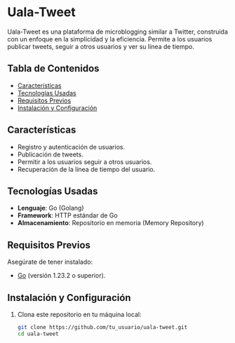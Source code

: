 # Uala-Tweet

Uala-Tweet es una plataforma de microblogging similar a Twitter, construida con un enfoque en la simplicidad y la eficiencia. Permite a los usuarios publicar tweets, seguir a otros usuarios y ver su línea de tiempo.

## Tabla de Contenidos

- [Características](#características)
- [Tecnologías Usadas](#tecnologías-usadas)
- [Requisitos Previos](#requisitos-previos)
- [Instalación y Configuración](#instalación-y-configuración)

## Características

- Registro y autenticación de usuarios.
- Publicación de tweets.
- Permitir a los usuarios seguir a otros usuarios.
- Recuperación de la línea de tiempo del usuario.

## Tecnologías Usadas

- **Lenguaje**: Go (Golang)
- **Framework**: HTTP estándar de Go
- **Almacenamiento**: Repositorio en memoria (Memory Repository)

## Requisitos Previos

Asegúrate de tener instalado:

- [Go](https://golang.org/dl/) (versión 1.23.2 o superior).

## Instalación y Configuración

1. Clona este repositorio en tu máquina local:
   ```bash
   git clone https://github.com/tu_usuario/uala-tweet.git
   cd uala-tweet
